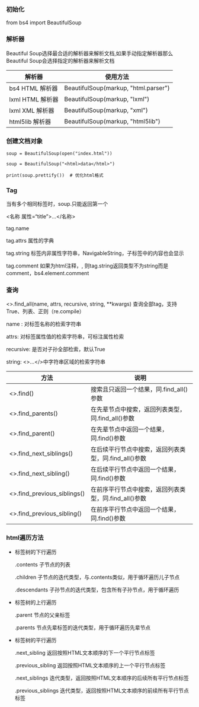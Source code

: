 ### 初始化

from bs4 import BeautifulSoup

### 解析器

Beautiful Soup选择最合适的解析器来解析文档,如果手动指定解析器那么Beautiful Soup会选择指定的解析器来解析文档

|解析器|使用方法|
|--|--|
|bs4 HTML 解析器|BeautifulSoup(markup, "html.parser")|	
|lxml HTML 解析器|BeautifulSoup(markup, "lxml")|
|lxml XML 解析器|BeautifulSoup(markup, "xml")|
|html5lib 解析器|BeautifulSoup(markup, "html5lib")|

### 创建文档对象

```
soup = BeautifulSoup(open("index.html"))

soup = BeautifulSoup("<html>data</html>")

print(soup.prettify())  # 优化html格式
```

### Tag

当有多个相同标签时，soup.<tag>只能返回第一个

<名称 属性=“title”>...</名称>

tag.name

tag.attrs 属性的字典

tag.string 标签内非属性字符串，NavigableString，子标签中的内容也会显示

tag.comment 如果为html注释，<!--注释-->, 则tag.string返回类型不为string而是comment，bs4.element.comment

### 查询
  
  <>.find_all(name, attrs, recursive, string, **kwargs)    查询全部tag，支持True、列表、正则（re.compile）
  
  name :      对标签名称的检索字符串
  
  attrs:      对标签属性值的检索字符串，可标注属性检索
  
  recursive:  是否对子孙全部检索，默认True
  
  string:     <>…</>中字符串区域的检索字符串
  
|方法|说明|
|--|--|
|<>.find()|搜索且只返回一个结果，同.find_all()参数|
|<>.find_parents()|在先辈节点中搜索，返回列表类型，同.find_all()参数|
|<>.find_parent()|在先辈节点中返回一个结果，同.find()参数|
|<>.find_next_siblings()|在后续平行节点中搜索，返回列表类型，同.find_all()参数|
|<>.find_next_sibling()|在后续平行节点中返回一个结果，同.find()参数|
|<>.find_previous_siblings()|在前序平行节点中搜索，返回列表类型，同.find_all()参数|
|<>.find_previous_sibling()|在前序平行节点中返回一个结果，同.find()参数|

### html遍历方法

* 标签树的下行遍历

  .contents       子节点的列表
  
  .children       子节点的迭代类型，与.contents类似，用于循环遍历儿子节点
  
  .descendants    子孙节点的迭代类型，包含所有子孙节点，用于循环遍历

* 标签树的上行遍历
  
  .parent         节点的父亲标签
  
  .parents        节点先辈标签的迭代类型，用于循环遍历先辈节点
  
* 标签树的平行遍历
  
  .next_sibling       返回按照HTML文本顺序的下一个平行节点标签
  
  .previous_sibling   返回按照HTML文本顺序的上一个平行节点标签
  
  .next_siblings      迭代类型，返回按照HTML文本顺序的后续所有平行节点标签
  
  .previous_siblings  迭代类型，返回按照HTML文本顺序的前续所有平行节点标签
  
  
  
